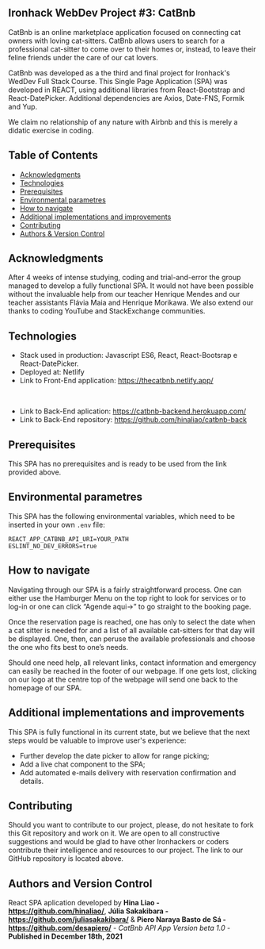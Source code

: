 ## Ironhack WebDev Project #3: CatBnb

CatBnb is an online marketplace application focused on connecting cat owners with loving cat-sitters. CatBnb allows users to search for a professional cat-sitter to come over to their homes or, instead, to leave their feline friends under the care of our cat lovers.

CatBnb was developed as a the third and final project for Ironhack's WedDev Full Stack Course. This Single Page Application (SPA) was developed in REACT, using additional libraries from React-Bootstrap and React-DatePicker. Additional dependencies are Axios, Date-FNS, Formik and Yup.

We claim no relationship of any nature with Airbnb and this is merely a didatic exercise in coding.

## Table of Contents
* [Acknowledgments](#acknowledgments)
* [Technologies](#technologies)
* [Prerequisites](#prerequisites)
* [Environmental parametres](#environmental-parametres)
* [How to navigate](#how-to-navigate)
* [Additional implementations and improvements](#additional-implementations-and-improvements)
* [Contributing](#contributing)
* [Authors & Version Control](#authors-and-version-control)

## Acknowledgments

After 4 weeks of intense studying, coding and trial-and-error the group managed to develop a fully functional SPA. It would not have been possible without the invaluable help from our teacher Henrique Mendes and our teacher assistants Flávia Maia and Henrique Morikawa. We also extend our thanks to coding YouTube and StackExchange communities.

## Technologies

* Stack used in production: Javascript ES6, React, React-Bootsrap e React-DatePicker.
* Deployed at: Netlify
* Link to Front-End application: https://thecatbnb.netlify.app/
<br>

* Link to Back-End aplication: https://catbnb-backend.herokuapp.com/
* Link to Back-End repository: https://github.com/hinaliao/catbnb-back

## Prerequisites

This SPA has no prerequisites and is ready to be used from the link provided above.

## Environmental parametres

This SPA has the following environmental variables, which need to be inserted in your own `.env` file:

```
REACT_APP_CATBNB_API_URI=YOUR_PATH
ESLINT_NO_DEV_ERRORS=true
```

## How to navigate

Navigating through our SPA is a fairly straightforward process. One can either use the Hamburger Menu on the top right to look for services or to log-in or one can click “Agende aqui→” to go straight to the booking page.

Once the reservation page is reached, one has only to select the date when a cat sitter is needed for and a list of all available cat-sitters for that day will be displayed. One, then, can peruse the available professionals and choose the one who fits best to one’s needs.

Should one need help, all relevant links, contact information and emergency can easily be reached in the footer of our webpage. If one gets lost, clicking on our logo at the centre top of the webpage will send one back to the homepage of our SPA.

## Additional implementations and improvements

This SPA is fully functional in its current state, but we believe that the next steps would be valuable to improve user's experience:

* Further develop the date picker to allow for range picking;
* Add a live chat component to the SPA;
* Add automated e-mails delivery with reservation confirmation and details.

## Contributing

Should you want to contribute to our project, please, do not hesitate to fork this Git repository and work on it. We are open to all constructive suggestions and would be glad to have other Ironhackers or coders contribute their intelligence and resources to our project. The link to our GitHub repository is located above.

## Authors and Version Control

React SPA aplication developed by **Hina Liao - https://github.com/hinaliao/**, **Júlia Sakakibara - https://github.com/juliasakakibara/** & **Piero Naraya Basto de Sá - https://github.com/desapiero/** - *CatBnb API App Version beta 1.0* - 
**Published in December 18th, 2021**
